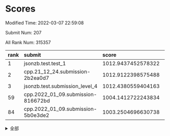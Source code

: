 # Scores

Modified Time: 2022-03-07 22:59:08

Submit Num: 207

All Rank Num: 315357

| rank |               submit               |       score        |       sigma        | pk_num |
| :--- | :--------------------------------- | :----------------- | :----------------- | :----- |
| 1    | jsonzb.test.test_1                 | 1012.9437452578322 | 0.8197829401351022 | 6094   |
| 2    | cpp.21_12_24.submission-2b2ea0d7   | 1012.9122398575488 | 0.8150288481950582 | 6094   |
| 3    | jsonzb.test.submission_level_4     | 1012.4380559404163 | 0.8135191612768512 | 6090   |
| 59   | cpp.2022_01_09.submission-816672bd | 1004.1412722243834 | 0.7196514509897022 | 6092   |
| 84   | cpp.2022_01_09.submission-5b0e3de2 | 1003.2504696630738 | 0.7044724327822212 | 6096   |


<details>
<summary>全部</summary>

| rank |                 submit                 |       score        |       sigma        | pk_num |
| :--- | :------------------------------------- | :----------------- | :----------------- | :----- |
| 1    | jsonzb.test.test_1                     | 1012.9437452578322 | 0.8197829401351022 | 6094   |
| 2    | cpp.21_12_24.submission-2b2ea0d7       | 1012.9122398575488 | 0.8150288481950582 | 6094   |
| 3    | jsonzb.test.submission_level_4         | 1012.4380559404163 | 0.8135191612768512 | 6090   |
| 4    | gobigger.level_3.submission_level_3_38 | 1011.4272498149859 | 0.7818954698811124 | 6092   |
| 5    | gobigger.level_3.submission_level_3_44 | 1011.2114550655381 | 0.7545923350469785 | 6097   |
| 6    | gobigger.level_3.submission_level_3_11 | 1011.055750233436  | 0.7877205111968008 | 6089   |
| 7    | gobigger.level_3.submission_level_3_17 | 1011.0274814701855 | 0.7694110270903766 | 6092   |
| 8    | gobigger.level_3.submission_level_3_36 | 1010.9911868510511 | 0.7752676886765565 | 6095   |
| 9    | gobigger.level_3.submission_level_3_46 | 1010.9399751563619 | 0.7617885059715982 | 6089   |
| 10   | gobigger.level_3.submission_level_3_42 | 1010.9171284527907 | 0.7970134568340989 | 6094   |
| 11   | gobigger.level_3.submission_level_3_39 | 1010.8756466394096 | 0.7664170642235647 | 6094   |
| 12   | gobigger.level_3.submission_level_3_19 | 1010.6955675159353 | 0.7536500758646347 | 6094   |
| 13   | gobigger.level_3.submission_level_3_31 | 1010.6837695018629 | 0.7795170107951412 | 6092   |
| 14   | gobigger.level_3.submission_level_3_43 | 1010.4656041437087 | 0.7667806745649004 | 6099   |
| 15   | gobigger.level_3.submission_level_3_33 | 1010.4568403042034 | 0.7329493679424584 | 6092   |
| 16   | gobigger.level_3.submission_level_3_30 | 1010.4392163993906 | 0.7525737933565978 | 6093   |
| 17   | gobigger.level_3.submission_level_3_10 | 1010.3910561446595 | 0.769266622258761  | 6090   |
| 18   | gobigger.level_3.submission_level_3_23 | 1010.2854551686446 | 0.746210206870008  | 6095   |
| 19   | gobigger.level_3.submission_level_3_4  | 1010.2702692362574 | 0.7795050806084715 | 6093   |
| 20   | gobigger.level_3.submission_level_3_14 | 1010.2538186171556 | 0.7700455980477645 | 6094   |
| 21   | gobigger.level_3.submission_level_3_22 | 1010.2373186441445 | 0.7490730912518478 | 6099   |
| 22   | gobigger.level_3.submission_level_3_49 | 1010.2283553379868 | 0.7481199243142805 | 6096   |
| 23   | gobigger.level_3.submission_level_3_2  | 1010.2269224413922 | 0.7684051415560225 | 6095   |
| 24   | gobigger.level_3.submission_level_3_6  | 1010.201311181486  | 0.7599360889049105 | 6090   |
| 25   | gobigger.level_3.submission_level_3_13 | 1010.177928640451  | 0.759385259855723  | 6094   |
| 26   | gobigger.level_3.submission_level_3_16 | 1010.0357345230894 | 0.7544767482235083 | 6097   |
| 27   | gobigger.level_3.submission_level_3_21 | 1010.0168456457627 | 0.7646328650420693 | 6090   |
| 28   | gobigger.level_3.submission_level_3_26 | 1009.9747177385162 | 0.7487343291334788 | 6094   |
| 29   | gobigger.level_3.submission_level_3_7  | 1009.9169365015001 | 0.7691644190625391 | 6092   |
| 30   | gobigger.level_3.submission_level_3_40 | 1009.8701708420376 | 0.735172444809243  | 6095   |
| 31   | gobigger.level_3.submission_level_3_48 | 1009.7340883722844 | 0.7722103630085143 | 6096   |
| 32   | gobigger.level_3.submission_level_3_1  | 1009.5343304830328 | 0.7480455587354444 | 6095   |
| 33   | gobigger.level_3.submission_level_3_5  | 1009.4899455038317 | 0.750619690637179  | 6096   |
| 34   | gobigger.level_3.submission_level_3_9  | 1009.3452511000683 | 0.7737394930553289 | 6092   |
| 35   | gobigger.level_3.submission_level_3_41 | 1009.3126613255047 | 0.762860346680274  | 6093   |
| 36   | gobigger.level_3.submission_level_3_3  | 1009.297248002537  | 0.7462341812631369 | 6087   |
| 37   | gobigger.level_3.submission_level_3_24 | 1009.2970366136639 | 0.7618223582903508 | 6097   |
| 38   | gobigger.level_3.submission_level_3_34 | 1009.2780681306199 | 0.7600936399992557 | 6098   |
| 39   | gobigger.level_3.submission_level_3_47 | 1009.2234890644565 | 0.780632189502127  | 6094   |
| 40   | gobigger.level_3.submission_level_3_35 | 1009.1350116403593 | 0.7398904027624644 | 6089   |
| 41   | gobigger.level_3.submission_level_3_0  | 1009.1268855052849 | 0.7498362367093937 | 6094   |
| 42   | gobigger.level_3.submission_level_3_28 | 1009.103382530718  | 0.7523837177376194 | 6093   |
| 43   | gobigger.level_3.submission_level_3_27 | 1009.0993165543276 | 0.7483140564794004 | 6093   |
| 44   | gobigger.level_3.submission_level_3_15 | 1009.0613384278121 | 0.7684369899448872 | 6092   |
| 45   | gobigger.level_3.submission_level_3_20 | 1009.0309784171928 | 0.7655113022415441 | 6091   |
| 46   | gobigger.level_3.submission_level_3_8  | 1008.9973434035259 | 0.754159988963702  | 6095   |
| 47   | gobigger.level_3.submission_level_3_32 | 1008.932172188031  | 0.7425065182056969 | 6089   |
| 48   | gobigger.level_3.submission_level_3_37 | 1008.8879063818595 | 0.7561181951257682 | 6094   |
| 49   | gobigger.level_3.submission_level_3_29 | 1008.8664500398567 | 0.738411172285657  | 6091   |
| 50   | gobigger.level_3.submission_level_3_12 | 1008.6047993140288 | 0.7581373752908341 | 6094   |
| 51   | gobigger.level_3.submission_level_3_18 | 1008.384472975382  | 0.7495330097032036 | 6094   |
| 52   | gobigger.level_3.submission_level_3_25 | 1008.2421318603144 | 0.7343044815130888 | 6089   |
| 53   | gobigger.level_3.submission_level_3_45 | 1008.0820054033359 | 0.7503121935042447 | 6089   |
| 54   | gobigger.level_1.submission_level_1_32 | 1005.0827639366241 | 0.7171541363375215 | 6091   |
| 55   | gobigger.level_1.submission_level_1_10 | 1004.6251042749768 | 0.7265990719474829 | 6097   |
| 56   | gobigger.level_1.submission_level_1_44 | 1004.6062937505171 | 0.7137704509549684 | 6095   |
| 57   | gobigger.level_1.submission_level_1_12 | 1004.4615302581595 | 0.7178437244380615 | 6094   |
| 58   | gobigger.level_1.submission_level_1_31 | 1004.4607993381406 | 0.7230195273842649 | 6091   |
| 59   | cpp.2022_01_09.submission-816672bd     | 1004.1412722243834 | 0.7196514509897022 | 6092   |
| 60   | gobigger.level_1.submission_level_1_26 | 1004.10129903897   | 0.7172926073183319 | 6092   |
| 61   | gobigger.level_1.submission_level_1_36 | 1003.9708529342801 | 0.7142217209839921 | 6093   |
| 62   | gobigger.level_1.submission_level_1_34 | 1003.9457074124729 | 0.7115543719673427 | 6093   |
| 63   | gobigger.level_1.submission_level_1_21 | 1003.903783954155  | 0.7140145025584418 | 6095   |
| 64   | gobigger.level_1.submission_level_1_5  | 1003.9015649173176 | 0.7225773698069303 | 6093   |
| 65   | gobigger.level_1.submission_level_1_46 | 1003.8708070278695 | 0.7300143387924727 | 6095   |
| 66   | gobigger.level_1.submission_level_1_14 | 1003.8570376673166 | 0.7238777701949196 | 6096   |
| 67   | gobigger.level_1.submission_level_1_18 | 1003.8502551564711 | 0.7063383742420574 | 6095   |
| 68   | gobigger.level_1.submission_level_1_13 | 1003.8064665853115 | 0.7161309420805361 | 6096   |
| 69   | gobigger.level_1.submission_level_1_4  | 1003.7860966492825 | 0.7210296586981704 | 6090   |
| 70   | gobigger.level_1.submission_level_1_39 | 1003.7723084258654 | 0.7160451107735557 | 6100   |
| 71   | gobigger.level_1.submission_level_1_47 | 1003.7252337127129 | 0.7131107904389408 | 6095   |
| 72   | gobigger.level_1.submission_level_1_3  | 1003.7113356143915 | 0.7174932060501297 | 6095   |
| 73   | gobigger.level_1.submission_level_1_8  | 1003.6982201357456 | 0.7130741198394344 | 6096   |
| 74   | gobigger.level_1.submission_level_1_40 | 1003.6773617080639 | 0.7146125945104105 | 6099   |
| 75   | gobigger.level_1.submission_level_1_45 | 1003.670020737912  | 0.7064258147715585 | 6100   |
| 76   | gobigger.level_1.submission_level_1_42 | 1003.5787515348401 | 0.7134702869168171 | 6093   |
| 77   | gobigger.level_1.submission_level_1_49 | 1003.4804677196062 | 0.7182449010122601 | 6093   |
| 78   | gobigger.level_1.submission_level_1_38 | 1003.4635724192071 | 0.724483711497884  | 6091   |
| 79   | gobigger.level_1.submission_level_1_37 | 1003.4464028388514 | 0.7094051208222908 | 6096   |
| 80   | gobigger.level_1.submission_level_1_29 | 1003.3696137713442 | 0.7223292972873678 | 6094   |
| 81   | gobigger.level_1.submission_level_1_22 | 1003.3148637016989 | 0.7165343424002918 | 6094   |
| 82   | gobigger.level_1.submission_level_1_0  | 1003.3145947025981 | 0.7131431634577801 | 6090   |
| 83   | gobigger.level_1.submission_level_1_1  | 1003.3062780095969 | 0.7199450847952729 | 6098   |
| 84   | cpp.2022_01_09.submission-5b0e3de2     | 1003.2504696630738 | 0.7044724327822212 | 6096   |
| 85   | gobigger.level_1.submission_level_1_17 | 1003.2203018328785 | 0.7222233945513445 | 6091   |
| 86   | gobigger.level_1.submission_level_1_19 | 1003.2190268115968 | 0.7176106323775009 | 6095   |
| 87   | gobigger.level_1.submission_level_1_33 | 1003.1315685244257 | 0.7143066491034343 | 6091   |
| 88   | gobigger.level_1.submission_level_1_27 | 1003.1216917405123 | 0.7159873560541197 | 6097   |
| 89   | gobigger.level_1.submission_level_1_25 | 1003.0951140590038 | 0.7140329427203211 | 6092   |
| 90   | gobigger.level_1.submission_level_1_11 | 1003.009509251003  | 0.7139582814353473 | 6089   |
| 91   | gobigger.level_1.submission_level_1_24 | 1002.9729571312919 | 0.7076375714718651 | 6088   |
| 92   | gobigger.level_1.submission_level_1_23 | 1002.9552001164452 | 0.7244110219363054 | 6096   |
| 93   | gobigger.level_1.submission_level_1_30 | 1002.7918236209714 | 0.7224957533448311 | 6097   |
| 94   | gobigger.level_1.submission_level_1_41 | 1002.766332182926  | 0.7146107216672664 | 6091   |
| 95   | gobigger.level_1.submission_level_1_48 | 1002.7090410793555 | 0.7142326929153897 | 6096   |
| 96   | gobigger.level_1.submission_level_1_9  | 1002.6786415843866 | 0.7075454762470977 | 6092   |
| 97   | gobigger.level_1.submission_level_1_20 | 1002.6698819904076 | 0.7128473724326599 | 6093   |
| 98   | gobigger.level_1.submission_level_1_7  | 1002.5950206719863 | 0.712971623883009  | 6092   |
| 99   | gobigger.level_1.submission_level_1_43 | 1002.370624383071  | 0.7162683340030593 | 6096   |
| 100  | gobigger.level_1.submission_level_1_2  | 1002.201122269028  | 0.7146970609776828 | 6085   |
| 101  | gobigger.level_1.submission_level_1_28 | 1002.175930820252  | 0.713189229490803  | 6096   |
| 102  | gobigger.level_1.submission_level_1_35 | 1001.9634986046307 | 0.7115585529207956 | 6093   |
| 103  | gobigger.level_1.submission_level_1_15 | 1001.9165143476699 | 0.7093638743266713 | 6096   |
| 104  | gobigger.level_1.submission_level_1_6  | 1001.8541458788043 | 0.7090621385605294 | 6090   |
| 105  | gobigger.level_1.submission_level_1_16 | 1001.716105299806  | 0.7157216095166687 | 6095   |
| 106  | gobigger.random.submission_random_8    | 998.05437827306    | 0.7148707879016888 | 6098   |
| 107  | gobigger.random.submission_random_33   | 997.3764847407333  | 0.703995144311489  | 6091   |
| 108  | gobigger.random.submission_random_0    | 997.1503057943622  | 0.6969910852300271 | 6094   |
| 109  | gobigger.random.submission_random_9    | 997.0317056361685  | 0.7088204156039225 | 6092   |
| 110  | gobigger.random.submission_random_42   | 996.9851854428193  | 0.6928220600534921 | 6093   |
| 111  | gobigger.random.submission_random_16   | 996.9436174949792  | 0.7184362713720576 | 6092   |
| 112  | gobigger.random.submission_random_17   | 996.8986932260689  | 0.7063505762886048 | 6096   |
| 113  | gobigger.random.submission_random_18   | 996.869555869071   | 0.6930463150933281 | 6097   |
| 114  | gobigger.random.submission_random_36   | 996.7909932905732  | 0.6913105510776767 | 6089   |
| 115  | gobigger.random.submission_random_7    | 996.7421910282592  | 0.7213257654688355 | 6093   |
| 116  | gobigger.random.submission_random_32   | 996.6882038616636  | 0.6949578079842582 | 6092   |
| 117  | gobigger.random.submission_random_30   | 996.6439471096727  | 0.7059626762473938 | 6094   |
| 118  | gobigger.random.submission_random_26   | 996.5456219652498  | 0.7055011417689819 | 6095   |
| 119  | gobigger.random.submission_random_49   | 996.509614404703   | 0.7068248885706506 | 6096   |
| 120  | gobigger.random.submission_random_20   | 996.4856781057447  | 0.7040556426332443 | 6097   |
| 121  | gobigger.random.submission_random_44   | 996.448234018124   | 0.7104482984741421 | 6091   |
| 122  | gobigger.random.submission_random_22   | 996.39662921439    | 0.7126453524093055 | 6093   |
| 123  | gobigger.random.submission_random_41   | 996.3347656978908  | 0.7108695509698608 | 6094   |
| 124  | gobigger.random.submission_random_23   | 996.3004707971621  | 0.7194724757415917 | 6096   |
| 125  | gobigger.random.submission_random_13   | 996.2976295134016  | 0.7028017385743943 | 6095   |
| 126  | gobigger.random.submission_random_40   | 996.2841939258512  | 0.7331442288061465 | 6092   |
| 127  | gobigger.random.submission_random_29   | 996.2495620680651  | 0.706201444358889  | 6095   |
| 128  | gobigger.random.submission_random_5    | 996.2001895371101  | 0.710953747602318  | 6094   |
| 129  | gobigger.random.submission_random_1    | 996.1862657645569  | 0.703476481372476  | 6095   |
| 130  | gobigger.random.submission_random_6    | 996.1708673972539  | 0.7175246975602597 | 6092   |
| 131  | gobigger.random.submission_random_48   | 996.1315662498238  | 0.7035082513398024 | 6098   |
| 132  | gobigger.random.submission_random_28   | 996.077228562391   | 0.7039635988890487 | 6092   |
| 133  | gobigger.random.submission_random_34   | 996.0329003484517  | 0.7022323624253043 | 6090   |
| 134  | gobigger.random.submission_random_11   | 996.025241556225   | 0.7198609134988855 | 6097   |
| 135  | gobigger.random.submission_random_45   | 996.0223516997488  | 0.7060059999126141 | 6087   |
| 136  | gobigger.random.submission_random_31   | 995.9826966302763  | 0.7032216517496731 | 6098   |
| 137  | gobigger.random.submission_random_43   | 995.8953126566115  | 0.7046515911098273 | 6092   |
| 138  | gobigger.random.submission_random_10   | 995.8842223193128  | 0.7171485635391378 | 6097   |
| 139  | gobigger.random.submission_random_3    | 995.8726136779644  | 0.7136031686417044 | 6092   |
| 140  | gobigger.random.submission_random_21   | 995.8485149514843  | 0.7092205882282523 | 6096   |
| 141  | gobigger.random.submission_random_38   | 995.7735709971806  | 0.7170146168905759 | 6094   |
| 142  | gobigger.random.submission_random_25   | 995.7626766659371  | 0.7068041422909088 | 6095   |
| 143  | gobigger.random.submission_random_27   | 995.7189791133499  | 0.7115201443621946 | 6095   |
| 144  | gobigger.random.submission_random_37   | 995.6563156455878  | 0.7084864906505836 | 6093   |
| 145  | gobigger.random.submission_random_47   | 995.5852075437726  | 0.7118486613074233 | 6095   |
| 146  | gobigger.random.submission_random_12   | 995.5541090934282  | 0.7085845654526802 | 6094   |
| 147  | gobigger.random.submission_random_46   | 995.5258418482762  | 0.7093758731141596 | 6095   |
| 148  | gobigger.random.submission_random_14   | 995.3190530574144  | 0.7093906812815091 | 6093   |
| 149  | gobigger.random.submission_random_15   | 995.2589216705572  | 0.7102896847115591 | 6093   |
| 150  | gobigger.random.submission_random_24   | 994.9911480421043  | 0.7220182773606962 | 6092   |
| 151  | gobigger.random.submission_random_4    | 994.9191493701626  | 0.7009967157318014 | 6095   |
| 152  | gobigger.random.submission_random_39   | 994.8895063350215  | 0.7200729583478743 | 6099   |
| 153  | gobigger.random.submission_random_2    | 994.3868539274802  | 0.7038132499768815 | 6090   |
| 154  | gobigger.random.submission_random_19   | 994.3271581428822  | 0.7180932099442201 | 6084   |
| 155  | gobigger.level_2.submission_level_2_7  | 994.233233324667   | 0.7379471507430104 | 6091   |
| 156  | gobigger.random.submission_random_35   | 994.1328743595377  | 0.712642662997191  | 6098   |
| 157  | gobigger.level_2.submission_level_2_48 | 993.7813972701897  | 0.7390156253594277 | 6094   |
| 158  | gobigger.level_2.submission_level_2_28 | 993.7584292739419  | 0.7463509912128823 | 6102   |
| 159  | gobigger.level_2.submission_level_2_32 | 993.7443557493766  | 0.7475754525997773 | 6094   |
| 160  | gobigger.level_2.submission_level_2_25 | 993.7302446415737  | 0.725508541681125  | 6097   |
| 161  | gobigger.level_2.submission_level_2_43 | 993.671942142821   | 0.7206786610552932 | 6096   |
| 162  | gobigger.level_2.submission_level_2_21 | 993.4777090673228  | 0.7304362890990546 | 6094   |
| 163  | gobigger.level_2.submission_level_2_33 | 993.3375501719645  | 0.7344343738073286 | 6093   |
| 164  | gobigger.level_2.submission_level_2_15 | 993.3265646172787  | 0.7416111625241214 | 6097   |
| 165  | gobigger.level_2.submission_level_2_34 | 993.2619193951114  | 0.7387758234105696 | 6096   |
| 166  | gobigger.level_2.submission_level_2_3  | 993.2222653736281  | 0.7370358958205627 | 6095   |
| 167  | gobigger.level_2.submission_level_2_36 | 992.9159225914904  | 0.7622115620593469 | 6095   |
| 168  | gobigger.level_2.submission_level_2_38 | 992.8289133035095  | 0.7338063293963143 | 6093   |
| 169  | gobigger.level_2.submission_level_2_5  | 992.7241418948672  | 0.7340455256510233 | 6094   |
| 170  | gobigger.level_2.submission_level_2_42 | 992.6815918145022  | 0.7327650052449481 | 6091   |
| 171  | gobigger.level_2.submission_level_2_39 | 992.646264444959   | 0.7345557942826035 | 6097   |
| 172  | gobigger.level_2.submission_level_2_2  | 992.6240630958786  | 0.7347379600163891 | 6096   |
| 173  | gobigger.level_2.submission_level_2_18 | 992.4669026931489  | 0.7400180136103627 | 6097   |
| 174  | gobigger.level_2.submission_level_2_49 | 992.4249482003745  | 0.7445443663362074 | 6097   |
| 175  | gobigger.level_2.submission_level_2_30 | 992.4004726799923  | 0.73889923838394   | 6098   |
| 176  | gobigger.level_2.submission_level_2_47 | 992.3629889897448  | 0.7361314018939745 | 6096   |
| 177  | gobigger.level_2.submission_level_2_26 | 992.3323537703774  | 0.7448164194252208 | 6095   |
| 178  | gobigger.level_2.submission_level_2_19 | 992.3047789648742  | 0.7539764840584124 | 6097   |
| 179  | gobigger.level_2.submission_level_2_8  | 992.2409270252368  | 0.7396499227162173 | 6091   |
| 180  | gobigger.level_2.submission_level_2_12 | 992.1533162385958  | 0.7537714372833417 | 6092   |
| 181  | gobigger.level_2.submission_level_2_16 | 992.1450020224574  | 0.7531163923441987 | 6096   |
| 182  | gobigger.level_2.submission_level_2_27 | 992.0614145867073  | 0.7517200938824273 | 6095   |
| 183  | gobigger.level_2.submission_level_2_4  | 991.993968816108   | 0.7594384553086861 | 6091   |
| 184  | gobigger.level_2.submission_level_2_23 | 991.9891662302963  | 0.7391226032832302 | 6093   |
| 185  | gobigger.level_2.submission_level_2_11 | 991.9170453366821  | 0.7378234013080538 | 6097   |
| 186  | gobigger.level_2.submission_level_2_0  | 991.9161598500842  | 0.741335366375651  | 6090   |
| 187  | gobigger.level_2.submission_level_2_17 | 991.8355218950885  | 0.7562887963739414 | 6097   |
| 188  | gobigger.level_2.submission_level_2_13 | 991.7234248408563  | 0.7512266986070529 | 6091   |
| 189  | gobigger.level_2.submission_level_2_14 | 991.7097718691978  | 0.7445330552703503 | 6095   |
| 190  | gobigger.level_2.submission_level_2_41 | 991.5372011075888  | 0.753856659640616  | 6095   |
| 191  | gobigger.level_2.submission_level_2_10 | 991.5181804284937  | 0.7519831827022311 | 6096   |
| 192  | gobigger.level_2.submission_level_2_22 | 991.4110438670049  | 0.7602000154759667 | 6093   |
| 193  | gobigger.level_2.submission_level_2_46 | 991.3805850713978  | 0.7366734294608179 | 6091   |
| 194  | gobigger.level_2.submission_level_2_45 | 991.321976394983   | 0.7386666223619078 | 6094   |
| 195  | gobigger.level_2.submission_level_2_44 | 991.2745012125475  | 0.7628203280060746 | 6097   |
| 196  | gobigger.level_2.submission_level_2_9  | 991.1902333404388  | 0.761360684772106  | 6098   |
| 197  | gobigger.level_2.submission_level_2_37 | 991.1310676874054  | 0.741759830642427  | 6097   |
| 198  | gobigger.level_2.submission_level_2_1  | 990.8634639753305  | 0.7506315914708176 | 6096   |
| 199  | gobigger.level_2.submission_level_2_29 | 990.8145900923232  | 0.7665183196321441 | 6096   |
| 200  | gobigger.level_2.submission_level_2_31 | 990.7695248171121  | 0.7612546024263507 | 6093   |
| 201  | gobigger.level_2.submission_level_2_24 | 990.5693558373607  | 0.7549074791414219 | 6093   |
| 202  | gobigger.level_2.submission_level_2_6  | 990.265466129392   | 0.7812022386418862 | 6093   |
| 203  | gobigger.level_2.submission_level_2_35 | 990.0683807417524  | 0.7701944747590613 | 6098   |
| 204  | gobigger.level_2.submission_level_2_20 | 990.0659369092795  | 0.7713534600232247 | 6098   |
| 205  | gobigger.level_2.submission_level_2_40 | 989.9734780138298  | 0.7527080889894416 | 6090   |
| 206  | gobigger.none.submission_none_1        | 978.778870783759   | 1.2656275868944569 | 6093   |
| 207  | gobigger.none.submission_none_0        | 976.5897996250491  | 1.4526671081199292 | 6089   |

</details>